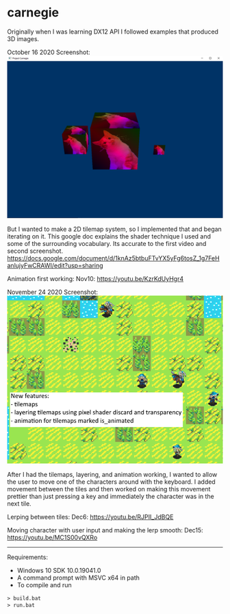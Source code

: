 # carnegie

Originally when I was learning DX12 API I followed examples that produced 3D images.

October 16 2020 Screenshot:
![example screenshot of program running in october 2020](./screenshots/Oct16-2020.PNG)

But I wanted to make a 2D tilemap system, so I implemented that and began iterating on it. This google doc explains the shader technique I used and some of the surrounding vocabulary. Its accurate to the first video and second screenshot.
https://docs.google.com/document/d/1knAz5btbuFTvYX5yFg6tosZ_1g7FeHanlujyFwCRAWI/edit?usp=sharing

Animation first working: Nov10: https://youtu.be/KzrKdUyHgr4

November 24 2020 Screenshot:
![example screenshot of program running in november 2020](./screenshots/Nov24-2020.PNG)

After I had the tilemaps, layering, and animation working, I wanted to allow the user to move one of the characters around with the keyboard.
I added movement between the tiles and then worked on making this movement prettier than just pressing a key and immediately the character was in the next tile.

Lerping between tiles: Dec6: https://youtu.be/RJPII_JdBQE

Moving character with user input and making the lerp smooth: Dec15: https://youtu.be/MC1S00vQXRo

---
Requirements:
- Windows 10 SDK 10.0.19041.0
- A command prompt with MSVC x64 in path
- To compile and run
```
> build.bat
> run.bat
```
